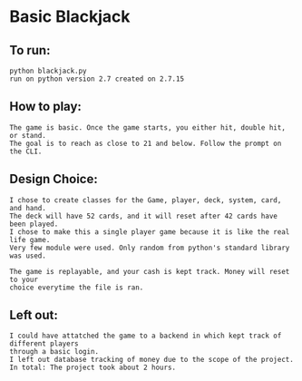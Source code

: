 # Basic Blackjack

## To run:

    python blackjack.py
    run on python version 2.7 created on 2.7.15

## How to play:

    The game is basic. Once the game starts, you either hit, double hit, or stand.
    The goal is to reach as close to 21 and below. Follow the prompt on the CLI.

## Design Choice:

    I chose to create classes for the Game, player, deck, system, card, and hand.
    The deck will have 52 cards, and it will reset after 42 cards have been played.
    I chose to make this a single player game because it is like the real life game.
    Very few module were used. Only random from python's standard library was used.

    The game is replayable, and your cash is kept track. Money will reset to your
    choice everytime the file is ran.

## Left out:

    I could have attatched the game to a backend in which kept track of different players
    through a basic login.
    I left out database tracking of money due to the scope of the project.
    In total: The project took about 2 hours.
